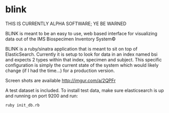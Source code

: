 blink
=====

THIS IS CURRENTLY ALPHA SOFTWARE;  YE BE WARNED

BLINK is meant to be an easy to use, web based interface for visualizing data out of the IMS Biospecimen Inventory System&copy;

BLINK is a ruby/sinatra application that is meant to sit on top of ElasticSearch.  Currently it is setup to look for data in an index named bsi and expects 2 types within that index, specimen and subject.  This specific configuration is simply the current state of the system which would likely change (if I had the time...) for a production version.

Screen shots are available http://imgur.com/a/2QPFr

A test dataset is included.  To install test data, make sure elasticsearch is up and running on port 9200 and run:

```bash
ruby init_db.rb
```

